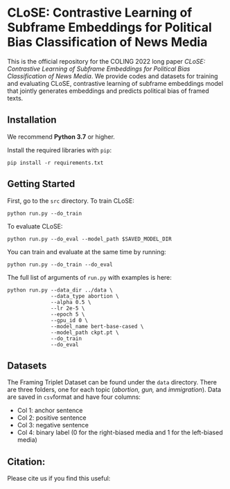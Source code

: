 # CLoSE: Contrastive Learning of Subframe Embeddings for Political Bias Classification of News Media

This is the official repository for the COLING 2022 long paper *CLoSE: Contrastive Learning of Subframe Embeddings for Political Bias Classification of News Media*. 
We provide codes and datasets for training and evaluating  CLoSE, contrastive learning of subframe embeddings model that jointly generates embeddings and predicts political bias of framed texts.

## Installation
We recommend **Python 3.7** or higher. 

Install the required libraries with `pip`:
```
pip install -r requirements.txt
```

## Getting Started
First, go to the `src` directory.
To train CLoSE:
```
python run.py --do_train
```

To evaluate CLoSE:
```
python run.py --do_eval --model_path $SAVED_MODEL_DIR
```

You can train and evaluate at the same time by running:
```
python run.py --do_train --do_eval
```

The full list of arguments of `run.py` with examples is here:
```
python run.py --data_dir ../data \
              --data_type abortion \
              --alpha 0.5 \
              --lr 2e-5 \
              --epoch 5 \
              --gpu_id 0 \
              --model_name bert-base-cased \
              --model_path ckpt.pt \
              --do_train
              --do_eval
```


## Datasets
The Framing Triplet Dataset can be found under the `data` directory.
There are three folders, one for each topic (*abortion, gun,* and *immigration*).
Data are saved in `csv`format and have four columns:
- Col 1: anchor sentence
- Col 2: positive sentence
- Col 3: negative sentence
- Col 4: binary label (0 for the right-biased media and 1 for the left-biased media)


## Citation:
Please cite us if you find this useful: